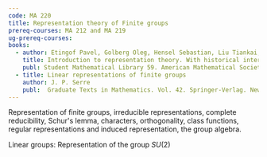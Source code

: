 ```yaml
---
code: MA 220
title: Representation theory of Finite groups
prereq-courses: MA 212 and MA 219
ug-prereq-courses:
books:
  - author: Etingof Pavel, Golberg Oleg, Hensel Sebastian, Liu Tiankai, Schwendner Alex, Vaintrob Dmitry, Yudovina Elena,
    title: Introduction to representation theory. With historical interludes by Slava Gerovitch
    publ: Student Mathematical Library 59. American Mathematical Society. 2011
  - title: Linear representations of finite groups
    author: J. P. Serre
    publ:  Graduate Texts in Mathematics. Vol. 42. Springer-Verlag. New York-Heidelberg. 1977
---
```




Representation of finite groups, irreducible representations, complete reducibility, Schur's lemma,
characters, orthogonality, class functions, regular representations and induced representation, the
group algebra.

Linear groups: Representation of the group $SU(2)$

